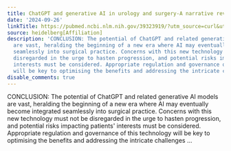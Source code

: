 ```yaml
---
title: ChatGPT and generative AI in urology and surgery-A narrative review
date: '2024-09-26'
linkTitle: https://pubmed.ncbi.nlm.nih.gov/39323919/?utm_source=curl&utm_medium=rss&utm_campaign=pubmed-2&utm_content=1FakS-2QOkCT8HsMOQP1bCRQ4YzyumYOmxmF0moLsQ3dFB1E9V&fc=20220326224207&ff=20240926193917&v=2.18.0.post9+e462414
source: heidelberg[Affiliation]
description: 'CONCLUSION: The potential of ChatGPT and related generative AI models
  are vast, heralding the beginning of a new era where AI may eventually become integrated
  seamlessly into surgical practice. Concerns with this new technology must not be
  disregarded in the urge to hasten progression, and potential risks impacting patients''
  interests must be considered. Appropriate regulation and governance of this technology
  will be key to optimising the benefits and addressing the intricate challenges ...'
disable_comments: true
---
```

CONCLUSION: The potential of ChatGPT and related generative AI models are vast, heralding the beginning of a new era where AI may eventually become integrated seamlessly into surgical practice. Concerns with this new technology must not be disregarded in the urge to hasten progression, and potential risks impacting patients' interests must be considered. Appropriate regulation and governance of this technology will be key to optimising the benefits and addressing the intricate challenges ...